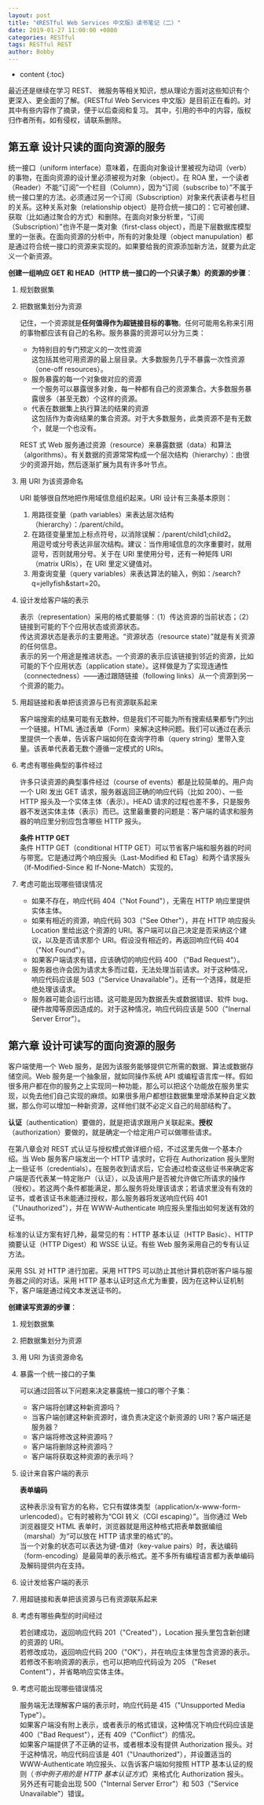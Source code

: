 ```yaml
---
layout: post
title: "《RESTful Web Services 中文版》读书笔记（二）"
date: 2019-01-27 11:00:00 +0800
categories: RESTful
tags: RESTful REST
author: Bobby
---
```


* content
{:toc}

最近还是继续在学习 REST、 微服务等相关知识，想从理论方面对这些知识有个更深入、更全面的了解。《RESTful Web Services 中文版》是目前正在看的。对其中有些内容作了摘录，便于以后查阅和复习。
其中，引用的书中的内容，版权归作者所有。如有侵权，请联系删除。



## 第五章 设计只读的面向资源的服务

统一接口（uniform interface）意味着，在面向对象设计里被视为动词（verb）的事物，在面向资源的设计里必须被视为对象（object）。在 ROA 里，一个读者（Reader）不能“订阅”一个栏目（Column），因为“订阅（subscribe to）”不属于统一接口里的方法。必须通过另一个订阅（Subscription）对象来代表读者与栏目的关系。这种关系对象（relationship object）是符合统一接口的：它可被创建、获取（比如通过聚合的方式）和删除。在面向对象分析里，“订阅（Subscription）”也许不是一类对象（first-class object），而是下层数据库模型里的一张表。在面向资源的分析中，所有的对象处理（object manupulation）都是通过符合统一接口的资源来实现的。如果要给我的资源添加新方法，就要为此定义一个新资源。

**创建一组响应 GET 和 HEAD（HTTP 统一接口的一个只读子集）的资源的步骤**：

1. 规划数据集

2. 把数据集划分为资源

    记住，一个资源就是**任何值得作为超链接目标的事物**。任何可能用名称来引用的事物都应该有自己的名称。服务暴露的资源可以分为三类：
    * 为特别目的专门预定义的一次性资源  
        这包括其他可用资源的最上层目录。大多数服务几乎不暴露一次性资源（one-off resources）。
    * 服务暴露的每一个对象做对应的资源  
        一个服务可以暴露很多对象，每一种都有自己的资源集合。大多数服务暴露很多（甚至无数）个这样的资源。
    * 代表在数据集上执行算法的结果的资源  
        这包括作为查询结果的集合资源。对于大多数服务，此类资源不是有无数个，就是一个也没有。

    REST 式 Web 服务通过资源（resource）来暴露数据（data）和算法（algorithms）。有关数据的资源常常构成一个层次结构（hierarchy）：由很少的资源开始，然后逐渐扩展为具有许多叶节点。

3. 用 URI 为该资源命名

    URI 能够很自然地把作用域信息组织起来。URI 设计有三条基本原则：
    1. 用路径变量（path variables）来表达层次结构（hierarchy）：/parent/child。
    2. 在路径变量里加上标点符号，以消除误解：/parent/child1;child2。  
        用逗号或分号表达非层次结构。建议：当作用域信息的次序重要时，就用逗号，否则就用分号。关于在 URI 里使用分号，还有一种矩阵 URI （matrix URIs），在 URI 里定义键值对。
    3. 用查询变量（query variables）来表达算法的输入，例如：/search?q=jellyfish&start=20。

4. 设计发给客户端的表示

    表示（representation）采用的格式要能够：（1）传达资源的当前状态；（2）链接到可能的下个应用状态或资源状态。  
    传达资源状态是表示的主要用途。“资源状态（resource state）”就是有关资源的任何信息。  
    表示的另一个用途是推进状态。一个资源的表示应该链接到邻近的资源，比如可能的下个应用状态（application state）。这样做是为了实现连通性（connectedness）——通过跟随链接（following links）从一个资源到另一个资源的能力。  

5. 用超链接和表单把该资源与已有资源联系起来

    客户端搜索的结果可能有无数种，但是我们不可能为所有搜索结果都专门列出一个链接。HTML 通过表单（Form）来解决这种问题。我们可以通过在表示里提供一个表单，告诉客户端如何在查询字符串（query string）里带入变量。该表单代表着无数个遵循一定模式的 URIs。

6. 考虑有哪些典型的事件经过

    许多只读资源的典型事件经过（course of events）都是比较简单的。用户向一个 URI 发出 GET 请求，服务器返回正确的响应代码（比如 200）、一些 HTTP 报头及一个实体主体（表示）。HEAD 请求的过程也差不多，只是服务器不发送实体主体（表示）而已。这里最重要的问题是：客户端的请求和服务器的响应里分别应包含哪些 HTTP 报头。

    **条件 HTTP GET**  
    条件 HTTP GET（conditional HTTP GET）可以节省客户端和服务器的时间与带宽。它是通过两个响应报头（Last-Modified 和 ETag）和两个请求报头（If-Modified-Since 和 If-None-Match）实现的。

7. 考虑可能出现哪些错误情况

    * 如果不存在，响应代码 404（"Not Found"），无需在 HTTP 响应里提供实体主体。  
    * 如果有相近的资源，响应代码 303（"See Other"），并在 HTTP 响应报头 Location 里给出这个资源的 URI。客户端可以自己决定是否采纳这个建议，以及是否请求那个 URI。假设没有相近的，再返回响应代码 404（"Not Found"）。  
    * 如果客户端请求有错，应该确切的响应代码 400 （"Bad Request"）。  
    * 服务器也许会因为请求太多而过载，无法处理当前请求。对于这种情况，响应代码应该是 503（"Service Unavailable"）。还有一个选择，就是拒绝处理该请求。  
    * 服务器可能会运行出错。这可能是因为数据丢失或数据错误、软件 bug、硬件故障等原因造成的。对于这种情况，响应代码应该是 500（"Inernal Server Error"）。

## 第六章 设计可读写的面向资源的服务

客户端使用一个 Web 服务，是因为该服务能够提供它所需的数据、算法或数据存储空间。Web 服务是一个抽象层，就如同操作系统 API 或编程语言库一样。假如很多用户都在你的服务之上实现同一种功能，那么可以把这个功能放在服务里实现，以免去他们自己实现的麻烦。如果很多用户都想往数据集里增添某种自定义数据，那么你可以增加一种新资源，这样他们就不必定义自己的局部结构了。

**认证**（authentication）要做的，就是把请求跟用户关联起来。**授权**（authorization）要做的，就是确定一个给定用户可以做哪些请求。

在第八章会对 REST 式认证与授权模式做详细介绍，不过这里先做一个基本介绍。当 Web 服务客户端发出一个 HTTP 请求时，它将在 Authorization 报头里附上一些证书（credentials）。在服务收到请求后，它会通过检查这些证书来确定客户端是否代表某一特定账户（认证），以及该用户是否被允许做它所请求的操作（授权）。若这两个条件都能满足，那么服务将处理该请求；若请求里没有有效的证书，或者该证书未能通过授权，那么服务器将发送响应代码 401（"Unauthorized"），并在 WWW-Authenticate 响应报头里指出如何发送有效的证书。

标准的认证方案有好几种，最常见的有：HTTP 基本认证（HTTP Basic）、HTTP 摘要认证（HTTP Digest）和 WSSE 认证。有些 Web 服务采用自己的专有认证方法。

采用 SSL 对 HTTP 进行加密。采用 HTTPS 可以防止其他计算机窃听客户端与服务器之间的对话。采用 HTTP 基本认证时这点尤为重要，因为在这种认证机制下，客户端是通过纯文本发送证书的。

**创建读写资源的步骤**：

1. 规划数据集

2. 把数据集划分为资源

3. 用 URI 为该资源命名

4. 暴露一个统一接口的子集

    可以通过回答以下问题来决定暴露统一接口的哪个子集：
    * 客户端将创建这种新资源吗？
    * 当客户端创建这种新资源时，谁负责决定这个新资源的 URI？客户端还是服务器？
    * 客户端将修改这种资源吗？
    * 客户端将删除这种资源吗？
    * 客户端将获取这种资源的表示吗？

5. 设计来自客户端的表示

    **表单编码**

    这种表示没有官方的名称，它只有媒体类型（application/x-www-form-urlencoded）。它有时被称为“CGI 转义（CGI escaping）”。当你通过 Web 浏览器提交 HTML 表单时，浏览器就是用这种格式把表单数据编组（marshal）为“可以放在 HTTP 请求里的格式”的。  
    当一个对象的状态可以表达为键-值对（key-value pairs）时，表达编码（form-encoding）是最简单的表示格式。差不多所有编程语言都为表单编码及解码提供内在支持。

6. 设计发给客户端的表示

7. 用超链接和表单把该资源与已有资源联系起来

8. 考虑有哪些典型的时间经过

    若创建成功，返回响应代码 201（"Created"），Location 报头里包含新创建的资源的 URI。  
    若修改成功，返回响应代码 200（"OK"），并在响应主体里包含资源的表示。若修改不影响资源的表示，也可以把响应代码设为 205 （"Reset Content"），并省略响应实体主体。

9. 考虑可能出现哪些错误情况

    服务端无法理解客户端的表示时，响应代码是 415（"Unsupported Media Type"）。  
    如果客户端没有附上表示，或者表示的格式错误，这种情况下响应代码应该是 400（"Bad Request"），还有 409（"Conflict"）的情况。  
    如果客户端提供了不正确的证书，或者根本没有提供 Authorization 报头。对于这种情况，响应代码应该是 401（"Unauthorized"），并设置适当的 WWW-Authenticate 响应报头、以告诉客户端如何按照 HTTP 基本认证的规则（*书中例子用的是 HTTP 基本认证方式*）来格式化 Authorization 报头。  
    另外还有可能会出现 500（"Internal Server Error"）和 503（"Service Unavailable"）错误。
